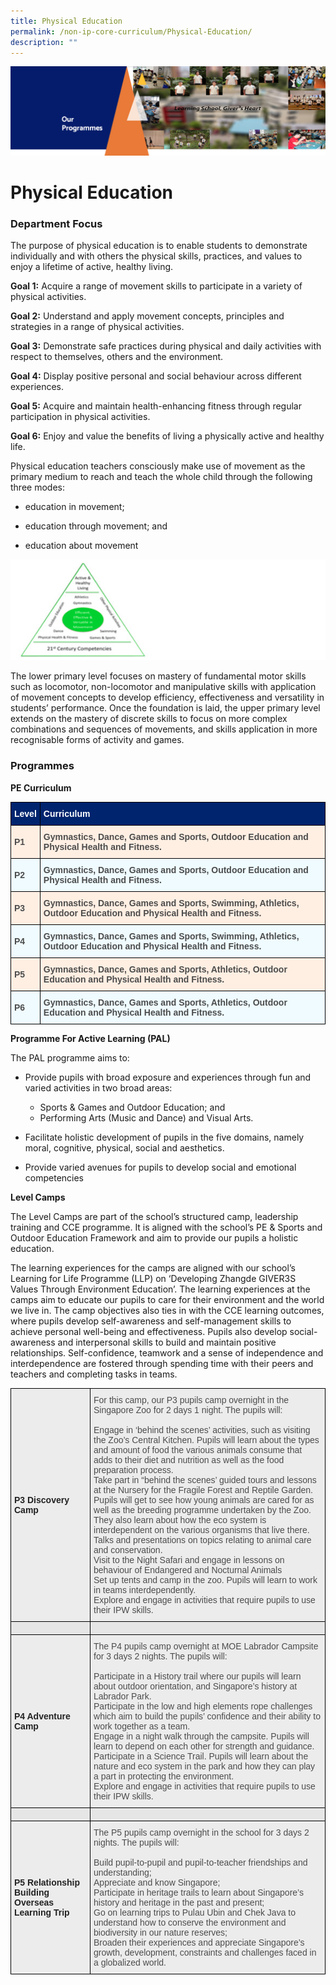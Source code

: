 ```yaml
---
title: Physical Education
permalink: /non-ip-core-curriculum/Physical-Education/
description: ""
---
```

![](/images/OurProgrammes1.png)

Physical Education
==================

  

### Department Focus

  

The purpose of physical education is to enable students to demonstrate individually and with others the physical skills, practices, and values to enjoy a lifetime of active, healthy living.

  

<b>Goal 1:</b> Acquire a range of movement skills to participate in a variety of physical activities.

  

<b>Goal 2:</b> Understand and apply movement concepts, principles and strategies in a range of physical activities.

  

<b>Goal 3:</b> Demonstrate safe practices during physical and daily activities with respect to themselves, others and the environment.

  

<b>Goal 4:</b> Display positive personal and social behaviour across different experiences.

  

<b>Goal 5:</b> Acquire and maintain health-enhancing fitness through regular participation in physical activities.

  

<b>Goal 6:</b> Enjoy and value the benefits of living a physically active and healthy life.


  

Physical education teachers consciously make use of movement as the primary medium to reach and teach the whole child through the following three modes:

  

*   education in movement;  
    
*   education through movement; and  
    
*   education about movement

![](/images/PE.png)

The lower primary level focuses on mastery of fundamental motor skills such as locomotor, non-locomotor and manipulative skills with application of movement concepts to develop efficiency, effectiveness and versatility in students’ performance. Once the foundation is laid, the upper primary level extends on the mastery of discrete skills to focus on more complex combinations and sequences of movements, and skills application in more recognisable forms of activity and games.

  

### Programmes

  

<b>PE Curriculum</b>

<style type="text/css">
.tg  {border-collapse:collapse;border-spacing:0;}
.tg td{border-color:black;border-style:solid;border-width:1px;font-family:Arial, sans-serif;font-size:14px;
  overflow:hidden;padding:10px 5px;word-break:normal;}
.tg th{border-color:black;border-style:solid;border-width:1px;font-family:Arial, sans-serif;font-size:14px;
  font-weight:normal;overflow:hidden;padding:10px 5px;word-break:normal;}
.tg .tg-jlxq{background-color:#00246E;color:#ffffff;font-weight:bold;text-align:left;vertical-align:middle}
.tg .tg-uy2r{background-color:#FFEFE3;color:#4C4C4C;font-weight:bold;text-align:left;vertical-align:middle}
.tg .tg-gryt{background-color:#EFFBFF;color:#4C4C4C;font-weight:bold;text-align:left;vertical-align:middle}
.tg .tg-m3wd{background-color:#FFEFE3;color:#4C4C4C;font-weight:bold;text-align:left;vertical-align:top}
.tg .tg-0gyz{background-color:#EFFBFF;color:#4C4C4C;font-weight:bold;text-align:left;vertical-align:top}
</style>
<table class="tg">
<thead>
  <tr>
    <th class="tg-jlxq"><span style="background-color:#00246E">Level </span></th>
    <th class="tg-jlxq"><span style="background-color:#00246E">Curriculum</span></th>
  </tr>
</thead>
<tbody>
  <tr>
    <td class="tg-uy2r"><span style="color:#4C4C4C;background-color:#FFEFE3">P1</span></td>
    <td class="tg-uy2r"><span style="color:#4C4C4C;background-color:#FFEFE3">Gymnastics, Dance, Games and Sports, Outdoor Education and Physical Health and Fitness.</span></td>
  </tr>
  <tr>
    <td class="tg-gryt"><span style="color:#4C4C4C;background-color:#EFFBFF">P2</span></td>
    <td class="tg-gryt"><span style="color:#4C4C4C;background-color:#EFFBFF">Gymnastics, Dance, Games and Sports, Outdoor Education and Physical Health and Fitness.</span></td>
  </tr>
  <tr>
    <td class="tg-uy2r"><span style="color:#4C4C4C;background-color:#FFEFE3"> P3</span></td>
    <td class="tg-m3wd">Gymnastics, Dance, Games and Sports, Swimming, Athletics, Outdoor Education and Physical Health and Fitness. <span style="color:#4C4C4C;background-color:#FFEFE3"> </span></td>
  </tr>
  <tr>
    <td class="tg-gryt"><span style="color:#4C4C4C;background-color:#EFFBFF"> P4 </span></td>
    <td class="tg-0gyz">Gymnastics, Dance, Games and Sports, Swimming, Athletics, Outdoor Education and Physical Health and Fitness. <span style="color:#4C4C4C;background-color:#EFFBFF"> </span></td>
  </tr>
  <tr>
    <td class="tg-uy2r"><span style="color:#4C4C4C;background-color:#FFEFE3"> P5</span></td>
    <td class="tg-m3wd">Gymnastics, Dance, Games and Sports, Athletics, Outdoor Education and Physical Health and Fitness.<span style="color:#4C4C4C;background-color:#FFEFE3"> </span></td>
  </tr>
  <tr>
    <td class="tg-gryt"><span style="color:#4C4C4C;background-color:#EFFBFF"> P6</span></td>
    <td class="tg-0gyz">Gymnastics, Dance, Games and Sports, Athletics, Outdoor Education and Physical Health and Fitness.<span style="color:#4C4C4C;background-color:#EFFBFF"> </span></td>
  </tr>
</tbody>
</table>


<b>Programme For Active Learning (PAL)</b>

  

The PAL programme aims to:

  

*   Provide pupils with broad exposure and experiences through fun and varied activities in two broad areas:

    *   Sports & Games and Outdoor Education; and
    *   Performing Arts (Music and Dance) and Visual Arts.

*   Facilitate holistic development of pupils in the five domains, namely moral, cognitive, physical, social and aesthetics.
*   Provide varied avenues for pupils to develop social and emotional competencies


<b>Level Camps</b>

  

The Level Camps are part of the school’s structured camp, leadership training and CCE programme. It is aligned with the school’s PE & Sports and Outdoor Education Framework and aim to provide our pupils a holistic education.

  

The learning experiences for the camps are aligned with our school’s Learning for Life Programme (LLP) on ‘Developing Zhangde GIVER3S Values Through Environment Education’. The learning experiences at the camps aim to educate our pupils to care for their environment and the world we live in. The camp objectives also ties in with the CCE learning outcomes, where pupils develop self-awareness and self-management skills to achieve personal well-being and effectiveness. Pupils also develop social-awareness and interpersonal skills to build and maintain positive relationships. Self-confidence, teamwork and a sense of independence and interdependence are fostered through spending time with their peers and teachers and completing tasks in teams.


<style type="text/css">
.tg  {border-collapse:collapse;border-spacing:0;}
.tg td{border-color:black;border-style:solid;border-width:1px;font-family:Arial, sans-serif;font-size:14px;
  overflow:hidden;padding:10px 5px;word-break:normal;}
.tg th{border-color:black;border-style:solid;border-width:1px;font-family:Arial, sans-serif;font-size:14px;
  font-weight:normal;overflow:hidden;padding:10px 5px;word-break:normal;}
.tg .tg-ajd5{background-color:#ECECEC;color:#4C4C4C;text-align:left;vertical-align:top}
.tg .tg-xyrl{background-color:#E6E6E6;color:#222;text-align:left;vertical-align:top}
.tg .tg-b4br{background-color:#ECECEC;color:#222;font-weight:bold;text-align:left;vertical-align:top}
</style>
<table class="tg">
<thead>
  <tr>
    <th class="tg-b4br"><br><br><br><br><br><br><br><br><br><br>P3 Discovery Camp</th>
    <th class="tg-ajd5">For this camp, our P3 pupils camp overnight in the Singapore Zoo for 2 days 1 night. The pupils will: <br><br>Engage in ‘behind the scenes’ activities, such as visiting the Zoo’s Central Kitchen. Pupils will learn about the types and amount of food the various animals consume that adds to their diet and nutrition as well as the food preparation process.<br>Take part in “behind the scenes’ guided tours and lessons at the Nursery for the Fragile Forest and Reptile Garden. Pupils will get to see how young animals are cared for as well as the breeding programme undertaken by the Zoo. They also learn about how the eco system is interdependent on the various organisms that live there.<br>Talks and presentations on topics relating to animal care and conservation.<br>Visit to the Night Safari and engage in lessons on behaviour of Endangered and Nocturnal Animals<br>Set up tents and camp in the zoo. Pupils will learn to work in teams interdependently.<br>Explore and engage in activities that require pupils to use their IPW skills.</th>
  </tr>
</thead>
<tbody>
  <tr>
    <td class="tg-xyrl"></td>
    <td class="tg-xyrl"></td>
  </tr>
  <tr>
    <td class="tg-b4br"><br><br><br><br><br><br><br>P4 Adventure Camp<br></td>
    <td class="tg-ajd5">The P4 pupils camp overnight at MOE Labrador Campsite for 3 days 2 nights. The pupils will: <br><br>Participate in a History trail where our pupils will learn about outdoor orientation, and Singapore’s history at Labrador Park.<br>Participate in the low and high elements rope challenges which aim to build the pupils’ confidence and their ability to work together as a team.<br>Engage in a night walk through the campsite. Pupils will learn to depend on each other for strength and guidance.<br>Participate in a Science Trail. Pupils will learn about the nature and eco system in the park and how they can play a part in protecting the environment.<br>Explore and engage in activities that require pupils to use their IPW skills.</td>
  </tr>
  <tr>
    <td class="tg-xyrl"></td>
    <td class="tg-xyrl"></td>
  </tr>
  <tr>
    <td class="tg-b4br"><br><br><br><br><br>P5 Relationship Building Overseas Learning Trip<br></td>
    <td class="tg-ajd5">The P5 pupils camp overnight in the school for 3 days 2 nights. The pupils will: <br><br>Build pupil-to-pupil and pupil-to-teacher friendships and understanding;<br>Appreciate and know Singapore;<br>Participate in heritage trails to learn about Singapore’s history and heritage in the past and present;<br>Go on learning trips to Pulau Ubin and Chek Java to understand how to conserve the environment and biodiversity in our nature reserves;<br>Broaden their experiences and appreciate Singapore’s growth, development, constraints and challenges faced in a globalized world.</td>
  </tr>
</tbody>
</table>